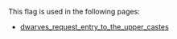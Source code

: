 This flag is used in the following pages:
 - [dwarves_request_entry_to_the_upper_castes](../events/dwarves_request_entry_to_the_upper_castes.md)
